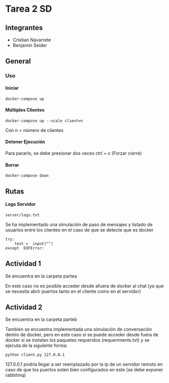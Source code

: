 # Tarea 2 SD
## Integrantes

- Cristian Navarrete
- Benjamin Seider

## General

### Uso
#### Iniciar

    docker-compose up
  
#### Múltiples Clientes 

	docker-compose up --scale client=n

Con n = número de clientes
#### Detener Ejecución
Para pararlo, se debe presionar dos veces ctrl + c (Forzar cierre)

#### Borrar
    docker-compose down
    
## Rutas

#### Logs Servidor

    server/logs.txt

Se ha implementado una simulación de paso de mensajes y listado de usuarios entre los clientes en el caso de que se detecte que es docker

	try:
		text =  input("")
	except  EOFError:


    
## Actividad 1

Se encuentra en la carpeta partea

En este caso no es posible acceder desde afuera de docker al chat (ya que se necesita abrir puertos tanto en el cliente como en el servidor)



## Actividad 2

Se encuentra en la carpeta parteb

También se encuentra implementada una simulación de conversación dentro de docker, pero en este caso si se puede acceder desde fuera de docker si se instalan los paquetes requeridos (requeriments.txt) y se ejecuta de la siguiente forma:

	python client.py 127.0.0.1
 
 127.0.0.1 podría llegar a ser reemplazado por la ip de un servidor remoto en caso de que los puertos esten bien configurados en este (se debe exponer rabbitmq)
